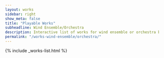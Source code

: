 ```yaml
---
layout: works
sidebar: right
show_meta: false
title: "Playable Works"
subheadline: Wind Ensemble/Orchestra
description: Interactive list of works for wind ensemble or orchestra by Robby Good.
permalink: "/works-wind-ensemble/orchestra/"
---
```


{% include _works-list.html %}